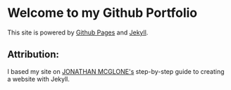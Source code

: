 # Welcome to my Github Portfolio

This site is powered by [Github Pages](https://pages.github.com/) and [Jekyll](http://jekyllrb.com/).

## Attribution:
I based my site on [JONATHAN MCGLONE's](http://jmcglone.com/guides/github-pages/) step-by-step guide to creating a website with Jekyll.
